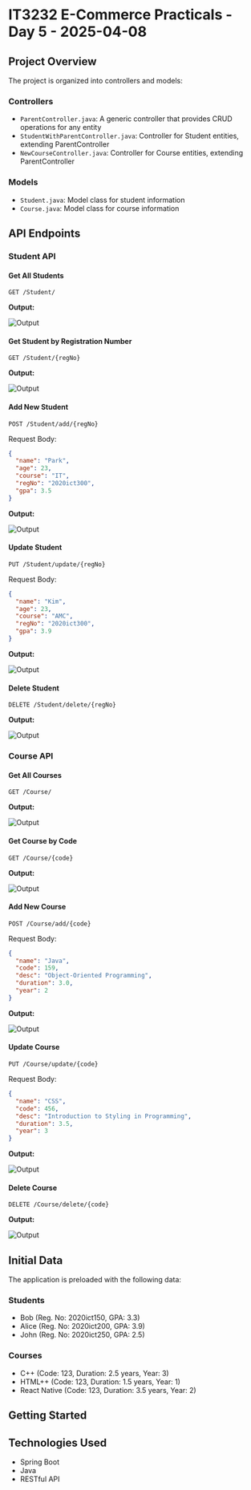 # IT3232 E-Commerce Practicals - Day 5 - 2025-04-08

## Project Overview

The project is organized into controllers and models:

### Controllers
- `ParentController.java`: A generic controller that provides CRUD operations for any entity
- `StudentWithParentController.java`: Controller for Student entities, extending ParentController
- `NewCourseController.java`: Controller for Course entities, extending ParentController

### Models
- `Student.java`: Model class for student information
- `Course.java`: Model class for course information

## API Endpoints

### Student API

#### Get All Students
```
GET /Student/
```
**Output:**

![Output](./1.GetAllStudents.png) 

#### Get Student by Registration Number
```
GET /Student/{regNo}
```
**Output:**

![Output](./2.GetOneStudent.png) 

#### Add New Student
```
POST /Student/add/{regNo}
```
Request Body:
```json
{
  "name": "Park",
  "age": 23,
  "course": "IT",
  "regNo": "2020ict300",
  "gpa": 3.5
}
```
**Output:**

![Output](./AddStudent.png) 

#### Update Student
```
PUT /Student/update/{regNo}
```
Request Body:
```json
{
  "name": "Kim",
  "age": 23,
  "course": "AMC",
  "regNo": "2020ict300",
  "gpa": 3.9
}
```
**Output:**

![Output](./4.UpdateStudent.png)

#### Delete Student
```
DELETE /Student/delete/{regNo}
```
**Output:**

![Output](./5.DeleteStudent.png)

### Course API

#### Get All Courses
```
GET /Course/
```
**Output:**

![Output](./6.GetAllCourses.png)

#### Get Course by Code
```
GET /Course/{code}
```
**Output:**

![Output](./7.GetOneCourse.png)

#### Add New Course
```
POST /Course/add/{code}
```
Request Body:
```json
{
  "name": "Java",
  "code": 159,
  "desc": "Object-Oriented Programming",
  "duration": 3.0,
  "year": 2
}
```
**Output:**

![Output](./8.AddCourse.png)

#### Update Course
```
PUT /Course/update/{code}
```
Request Body:
```json
{
  "name": "CSS",
  "code": 456,
  "desc": "Introduction to Styling in Programming",
  "duration": 3.5,
  "year": 3
}
```
**Output:**

![Output](./9.UpdateCourse.png)

#### Delete Course
```
DELETE /Course/delete/{code}
```
**Output:**

![Output](./10.DeleteCourse.png)

## Initial Data

The application is preloaded with the following data:

### Students
- Bob (Reg. No: 2020ict150, GPA: 3.3)
- Alice (Reg. No: 2020ict200, GPA: 3.9)
- John (Reg. No: 2020ict250, GPA: 2.5)

### Courses
- C++ (Code: 123, Duration: 2.5 years, Year: 3)
- HTML++ (Code: 123, Duration: 1.5 years, Year: 1)
- React Native (Code: 123, Duration: 3.5 years, Year: 2)


## Getting Started

## Technologies Used
- Spring Boot
- Java
- RESTful API